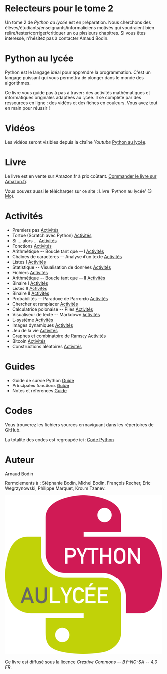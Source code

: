 Relecteurs pour le tome 2
===============

Un tome 2 de *Python au lycée* est en préparation. Nous cherchons des élèves/étudiants/enseignants/informaticiens motivés qui voudraient bien relire/tester/corriger/critiquer un ou plusieurs chapitres.
Si vous êtes interessé, n'hésitez pas à contacter Arnaud Bodin.


Python au lycée
===============

Python est le langage idéal pour apprendre la programmation.
C'est un langage puissant qui vous permettra de plonger dans le monde des algorithmes. 

Ce livre vous guide pas à pas à travers des activités mathématiques et informatiques originales adaptées au lycée. Il se complète par des ressources en ligne : des vidéos et des fiches en couleurs. 
Vous avez tout en main pour réussir !


Vidéos
======

Les vidéos seront visibles depuis la chaîne *Youtube* [Python au lycée](https://www.youtube.com/channel/UC6PiFyqBiUjiJ7Q3DRSW2Wg "www.youtube.com/PythonAuLycee").

Livre
=====

Le livre est en vente sur Amazon.fr à prix coûtant. [Commander le livre sur Amazon.fr]( https://www.amazon.fr/dp/1986820033).

Vous pouvez aussi le télécharger sur ce site : [Livre 'Python au lycée' (3 Mo)](livre-python1.pdf).

Activités
=========

* Premiers pas [Activités](premiers_pas/premiers_pas.pdf)
* Tortue (Scratch avec Python) [Activités](tortue/tortue.pdf)
* Si ... alors ... [Activités](sialors/sialors.pdf)
* Fonctions [Activités](fonctions/fonctions.pdf)
* Arithmétique -- Boucle tant que -- I [Activités](tantque/tantque-1.pdf)
* Chaînes de caractères -- Analyse d’un texte [Activités](chaines/chaines.pdf)
* Listes I [Activités](listes/listes-1.pdf)
* Statistique -- Visualisation de données [Activités](statistique/statistique.pdf)
* Fichiers [Activités](fichiers/fichiers.pdf)
* Arithmétique -- Boucle tant que -- II [Activités](tantque/tantque-2.pdf)
* Binaire I [Activités](binaire/binaire-1.pdf)
* Listes II [Activités](listes/listes-2.pdf)
* Binaire II [Activités](binaire/binaire-2.pdf)
* Probabilités -- Paradoxe de Parrondo [Activités](proba/proba.pdf)
* Chercher et remplacer [Activités](chercher/chercher.pdf)
* Calculatrice polonaise -- Piles [Activités](piles/piles.pdf)
* Visualiseur de texte -- Markdown [Activités](markdown/markdown.pdf)
* L-système [Activités](lsysteme/lsysteme.pdf)
* Images dynamiques [Activités](images/images.pdf)
* Jeu de la vie [Activités](vie/vie.pdf)
* Graphes et combinatoire de Ramsey [Activités](ramsey/ramsey.pdf)
* Bitcoin [Activités](bitcoin/bitcoin.pdf)
* Constructions aléatoires [Activités](aleatoire/aleatoire.pdf)


Guides
======

* Guide de survie Python [Guide](guide/guide-python.pdf)
* Principales fonctions [Guide](guide/guide-fonctions.pdf)
* Notes et références [Guide](guide/guide-biblio.pdf)

Codes
=====

Vous trouverez les fichiers sources en naviguant dans les répertoires de GitHub.

La totalité des codes est regroupée ici : [Code Python](code/code.pdf)

Auteur
======

Arnaud Bodin

Rermciements à : Stéphanie Bodin, Michel Bodin, François Recher, Éric Wegrzynowski, Philippe Marquet, Kroum Tzanev.

![Logo Python Exo7](cover/logo-python.png "logo Python Exo7")

Ce livre est diffusé sous la licence *Creative Commons -- BY-NC-SA -- 4.0 FR*.


